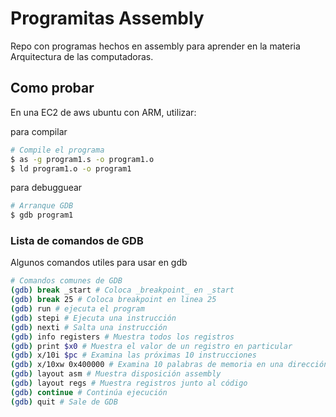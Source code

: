 # Programitas Assembly
Repo con programas hechos en assembly para aprender en la materia Arquitectura de las computadoras.

## Como probar
En una EC2 de aws ubuntu con ARM, utilizar:

para compilar
```sh
# Compile el programa
$ as -g program1.s -o program1.o
$ ld program1.o -o program1
```

para debugguear
```sh
# Arranque GDB
$ gdb program1
```

### Lista de comandos de GDB
Algunos comandos utiles para usar en gdb
```sh
# Comandos comunes de GDB
(gdb) break _start # Coloca _breakpoint_ en _start
(gdb) break 25 # Coloca breakpoint en linea 25
(gdb) run # ejecuta el program
(gdb) stepi # Ejecuta una instrucción
(gdb) nexti # Salta una instrucción
(gdb) info registers # Muestra todos los registros
(gdb) print $x0 # Muestra el valor de un registro en particular
(gdb) x/10i $pc # Examina las próximas 10 instrucciones
(gdb) x/10xw 0x400000 # Examina 10 palabras de memoria en una dirección
(gdb) layout asm # Muestra disposición assembly
(gdb) layout regs # Muestra registros junto al código
(gdb) continue # Continúa ejecución
(gdb) quit # Sale de GDB
```
